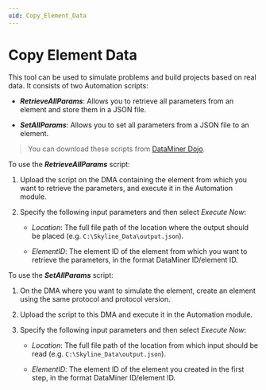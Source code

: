 ```yaml
---
uid: Copy_Element_Data
---
```


# Copy Element Data

This tool can be used to simulate problems and build projects based on real data. It consists of two Automation scripts:

- ***RetrieveAllParams***: Allows you to retrieve all parameters from an element and store them in a JSON file.

- ***SetAllParams***: Allows you to set all parameters from a JSON file to an element.

> You can download these scripts from [DataMiner Dojo](https://community.dataminer.services/download/copy-element-data/).

To use the ***RetrieveAllParams*** script:

1. Upload the script on the DMA containing the element from which you want to retrieve the parameters, and execute it in the Automation module.

1. Specify the following input parameters and then select *Execute Now*:

   - *Location*: The full file path of the location where the output should be placed (e.g. `C:\Skyline_Data\output.json`).

   - *ElementID*: The element ID of the element from which you want to retrieve the parameters, in the format DataMiner ID/element ID.

To use the ***SetAllParams*** script:

1. On the DMA where you want to simulate the element, create an element using the same protocol and protocol version.

1. Upload the script to this DMA and execute it in the Automation module.

1. Specify the following input parameters and then select *Execute Now*:

   - *Location*: The full file path of the location from which input should be read (e.g. `C:\Skyline_Data\output.json`).

   - *ElementID*: The element ID of the element you created in the first step, in the format DataMiner ID/element ID.

